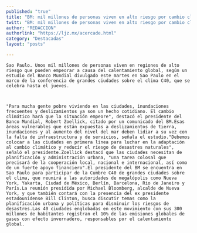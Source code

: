 ```yaml
---
published: "true"
title: "BM: mil millones de personas viven en alto riesgo por cambio climático"
twitt: "BM: mil millones de personas viven en alto riesgo por cambio climático"
author: "REDACCION"
authorlink: "https://ljz.mx/acercade.html"
category: "Destacadas"
layout: "posts"

---
```



  
    Sao Paulo. Unos mil millones de personas viven en regiones de alto riesgo que pueden empeorar a causa del calentamiento global, según un estudio del Banco Mundial divulgado este martes en Sao Paulo en el marco de la conferencia de grandes ciudades sobre el clima C40, que se celebra hasta el jueves.
  
  
  
    "Para mucha gente pobre viviendo en las ciudades, inundaciones frecuentes y deslizamientos ya son un hecho cotidiano. El cambio climático hará que la situación empeore", destacó el presidente del Banco Mundial, Robert Zoellick, citado por un comunicado del BM.Esas áreas vulnerables que están expuestas a deslizamientos de tierra, inundaciones y al aumento del nivel del mar deben lidiar a su vez con la falta de infraestructura y de servicios, señala el estudio."Debemos colocar a las ciudades en primera linea para luchar en la adaptación al cambio climático y reducir el riesgo de desastres naturales", señaló el presidente.Zoellick destacó que las ciudades necesitan de planificación y administración urbana, "una tarea colosal que precisará de la cooperación local, nacional e internacional, así como de un fuerte apoyo financiero".El presidente del BM se encuentra en Sao Paulo para participar de la Cumbre C40 de grandes ciudades sobre el clima, que reunirá a las autoridades de megalópolis como Nueva York, Yakarta, Ciudad de México, Berlín, Barcelona, Rio de Janeiro y París.La reunión presidida por Michael Bloomberg, alcalde de Nueva York, y que también contará con la presencia del ex presidente estadounidense Bill Clinton, busca discutir temas como la planificación urbana y políticas para disminuir los riesgos de desastres.Las 40 ciudades englobadas en este movimiento con sus 300 millones de habitantes registran el 10% de las emisiones globales de gases con efecto invernadero, responsables por el calentamiento global.
  

